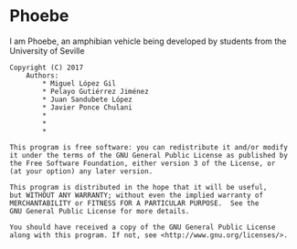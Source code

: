 # Phoebe
I am Phoebe, an amphibian vehicle being developed by students from the University of Seville


    Copyright (C) 2017
        Authors:
            * Miguel López Gil
            * Pelayo Gutiérrez Jiménez
            * Juan Sandubete López
            * Javier Ponce Chulani
            *
            *
            *
               
    This program is free software: you can redistribute it and/or modify
    it under the terms of the GNU General Public License as published by
    the Free Software Foundation, either version 3 of the License, or
    (at your option) any later version.

    This program is distributed in the hope that it will be useful,
    but WITHOUT ANY WARRANTY; without even the implied warranty of
    MERCHANTABILITY or FITNESS FOR A PARTICULAR PURPOSE.  See the
    GNU General Public License for more details.

    You should have received a copy of the GNU General Public License
    along with this program. If not, see <http://www.gnu.org/licenses/>.
